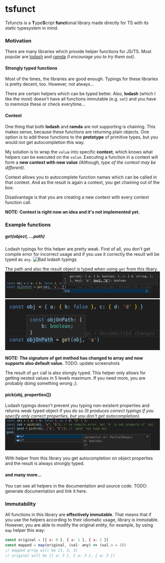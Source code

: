 # tsfunct
Tsfuncts is a **T**ype**S**cript **funct**ional library made directly for TS with its static
typesystem in mind. 

### Motivation
There are many libraries which provide helper functions for JS/TS. Most popular are
[lodash](https://github.com/lodash/lodash) and [ramda](https://github.com/ramda/ramda) *(I encourage you to try them out)*.

#### Strongly typed functions
Most of the times, the libraries are good enough. Typings for these libraries is pretty decent, too.
However, not always...

There are certain helpers which can be typed better. Also, **lodash** (which I like the
most) doesn't have all functions immutable (e.g. `set`) and you have to memoize these or check
everytime...

#### Context
One thing that both **lodash** and **ramda** are not supporting is chaining. This makes sense,
because these functions are returning plain objects. One option is to add these functions to the
**prototype** of primitive types, but you would not get autocompletion this way. 

My solution is to wrap the `value` into specific **context**, which knows what helpers can be
executed on the `value`. Executing a function in a context will form a **new context with new
value** *(Although, type of the context may be different)*. 

Context allows you to autocomplete function names which can be called in that context. And as the
result is again a context, you get chaining out of the box. 

Disadvantage is that you are creating a new context with every context function call.

**NOTE: Context is right now an idea and it's not implemented yet.**

### Example functions

##### get(object, ...path)
Lodash typings for this helper are pretty weak. First of all, you don't get compile error for
incorrect usage and if you use it correctly the result will be typed as `any`. ![Bad
lodash typings](assets/bad_lodash.png)

The path and also the result object is typed when using `get` from this libary.
![Autcomplete path](assets/path_autocomplete.png)
![Typed result](assets/typed_result.png)

**NOTE: The signature of get method has changed to array and now supports also default value.**
TODO: update screenshots 

The result of `get` call is also stongly typed. This helper only allows for getting nested values in
5 levels maximum. If you need more, you are probably doing something wrong ;).

#### pick(obj, properties[])
Lodash typings doesn't prevent you typing non-existent properties and returns weak typed object if
you do so *(It produces correct typings if you specify only correct properties, but you don't get
autocompletion)*. 
![Incorrect pick typings](assets/sad_pick.png)

With helper from this library you get autocompletion on object properties and the result is always
strongly typed.

#### and many more...
You can see all helpers in the documentation and source code.
TODO: generate documentation and link it here.

### Immutability
All functions in this library are **effectively immutable**. That means that if you use the helpers
according to their idiomatic usage, library is immutable. However, you are able to modify the
original entity, for example, by using `map` helper this way:

```javascript
const original = [{ a: 0 }, { a: 1 }, { a: 2 }]
const mapped = map(original, (val: any) => (val.a = 3))
// mapped array will be [3, 3, 3]
// original will be [{ a: 3 }, { a: 3 }, { a: 3 }]
```
